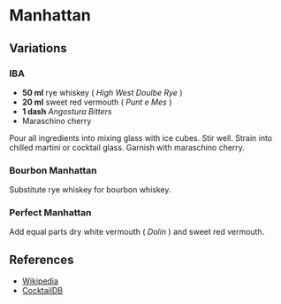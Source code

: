 # Manhattan

## Variations

### IBA

* **50 ml** rye whiskey ( *High West Doulbe Rye* )
* **20 ml** sweet red vermouth ( *Punt e Mes* )
* **1 dash** *Angostura Bitters*
* Maraschino cherry

Pour all ingredients into mixing glass with ice cubes. Stir well. Strain into chilled martini or cocktail glass. Garnish with maraschino cherry.

### Bourbon Manhattan

Substitute rye whiskey for bourbon whiskey.

### Perfect Manhattan

Add equal parts dry white vermouth ( *Dolin* ) and sweet red vermouth.

## References

* [Wikipedia](http://en.wikipedia.org/wiki/Manhattan_\(cocktail\))
* [CocktailDB](http://www.cocktaildb.com/recipe_detail?id=3342)
